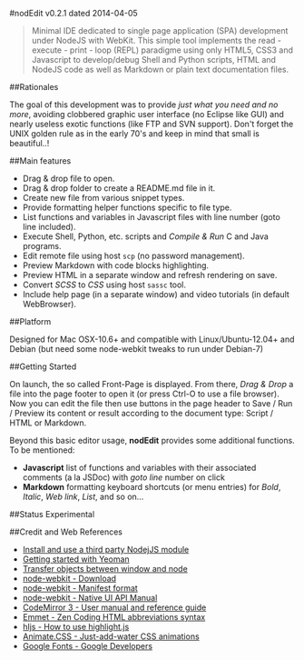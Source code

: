 #nodEdit
v0.2.1 dated 2014-04-05

> Minimal IDE dedicated to single page application (SPA) development under NodeJS with WebKit. This simple tool implements the read - execute - print - loop (REPL) paradigme using only HTML5, CSS3 and Javascript to develop/debug Shell and Python scripts, HTML and NodeJS code as well as Markdown or plain text documentation files.

##Rationales

The goal of this development was to provide *just what you need and no more*, avoiding clobbered graphic user interface (no Eclipse like GUI) and nearly useless exotic functions (like FTP and SVN support). Don't forget the UNIX golden rule as in the early 70's and keep in mind that small is beautiful..!

##Main features

- Drag &amp; drop file to open.
- Drag &amp; drop folder to create a README.md file in it.
- Create new file from various snippet types.
- Provide formatting helper functions specific to file type.
- List functions and variables in Javascript files with line number (goto line included).
- Execute Shell, Python, etc. scripts and *Compile &amp; Run* C and Java programs.
- Edit remote file using host <code>scp</code> (no password management).
- Preview Markdown with code blocks highlighting.
- Preview HTML in a separate window and refresh rendering on save.
- Convert *SCSS* to *CSS* using host <code>sassc</code> tool.
- Include help page (in a separate window) and video tutorials (in default WebBrowser).

##Platform

Designed for Mac OSX-10.6+ and compatible with Linux/Ubuntu-12.04+ and Debian (but need some node-webkit tweaks to run under Debian-7)

##Getting Started

On launch, the so called Front-Page is displayed. From there, *Drag &amp; Drop* a file into the page footer to open it (or press Ctrl-O to use a file browser). Now you can edit the file then use buttons in the page header to Save / Run / Preview its content or result according to the document type: Script / HTML or Markdown.

Beyond this basic editor usage, **nodEdit** provides some additional functions.
To be mentioned:

- **Javascript** list of functions and variables with their associated comments (a la JSDoc) with *goto line* number on click
- **Markdown** formatting keyboard shortcuts (or menu entries) for *Bold*, *Italic*, *Web link*, *List*, and so on&hellip;

##Status
Experimental

##Credit and Web References

- [Install and use a third party NodejJS module](https://github.com/appjs/appjs/wiki/Install-and-use-a-third-party-nodejs-module)
- [Getting started with Yeoman](https://github.com/yeoman/yeoman/wiki/Getting-Started)
- [Transfer objects between window and node](https://github.com/rogerwang/node-webkit/wiki/Transfer-objects-between-window-and-node)
- [node-webkit - Download](https://github.com/rogerwang/node-webkit#downloads)
- [node-webkit - Manifest format](https://github.com/rogerwang/node-webkit/wiki/Manifest-format)
- [node-webkit - Native UI API Manual](https://github.com/rogerwang/node-webkit/wiki/Native-UI-API-Manual#menus)
- [CodeMirror 3 - User manual and reference guide](http://codemirror.net/2/doc/manual.html)
- [Emmet - Zen Coding HTML abbreviations syntax](http://docs.emmet.io/abbreviations/syntax/)
- [hljs - How to use highlight.js](http://highlightjs.org/usage/)
- [Animate.CSS - Just-add-water CSS animations](http://daneden.github.io/animate.css/)
- [Google Fonts - Google Developers](https://developers.google.com/fonts/docs/getting_started)
